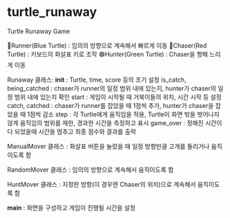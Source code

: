 # turtle_runaway
Turtle Runaway Game

🔵Runner(Blue Turtle) : 임의의 방향으로 계속해서 빠르게 이동
🔴Chaser(Red Turtle) : 키보드의 화살표 키로 조작
🟢Hunter(Green Turtle) : Chaser을 향해 느리게 이동

Runaway 클래스:
  __init__ : Turtle, time, score 등의 초기 설정
  is_catch, being_catched : chaser가 runner의 일정 범위 내에 있는지, hunter가 chaser의 일정 범위 내에 있는지 확인
  start : 게임이 시작될 때 거북이들의 위치, 시간 시작 등 설정
  catch, catched : chaser가 runner를 잡았을 때 1점씩 추가, hunter가 chaser을 잡았을 때 1점씩 감소
  step : 각 Turtle에게 움직임을 적용, Turtle이 화면 밖을 벗어나지 않게 움직임의 범위를 제한, 경과한 시간을 측정하고 표시
  game_over : 정해진 시간이 다 되었을때 시간을 멈추고 최종 점수와 결과를 출력

ManualMover 클래스 : 화살표 버튼을 눌렀을 때 일정 방향만큼 고개를 돌리거나 움직이도록 함

RandomMover 클래스 : 임의의 방향으로 계속해서 움직이도록 함

HuntMover 클래스 : 지정한 방향(이 경우엔 Chaser의 위치)으로 계속해서 움직이도록 함

__main__ : 화면을 구성하고 게임이 진행될 시간을 설정
